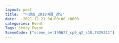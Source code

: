```yaml
---
layout: post
title:  "이벤트_2019여름_엔딩"
date:   2021-12-21 04:00:00 +0000
categories: Event
Tags: Story Event
SceneCode: ["scene_evt190627_cp0_q2_s10,7429311"]
---
```

